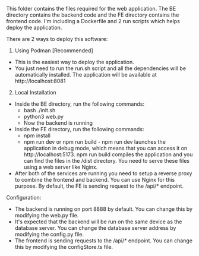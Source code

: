 This folder contains the files required for the web application. 
The BE directory contains the backend code and the FE directory contains the frontend code.
I'm including a Dockerfile and 2 run scripts which helps deploy the application. 

There are 2 ways to deploy this software:
1. Using Podman [Recommended]
- This is the easiest way to deploy the application.
- You just need to run the run.sh script and all the dependencies will be automatically installed. The application will be available at http://localhost:8081

2. Local Installation
 - Inside the BE directory, run the following commands:
    - bash ./init.sh
    - python3 web.py
    - Now the backend is running
 - Inside the FE directory, run the following commands:
    - npm install
    - npm run dev or npm run build - npm run dev launches the application in debug mode, which means that you can access it on http://localhost:5173. npm run build compiles the application and you can find the files in the /dist directory. You need to serve these files using a web server like Nginx.
- After both of the services are running you need to setup a reverse proxy to combine the frontend and backend. You can use Nginx for this purpose. By default, the FE is sending request to the /api/* endpoint.

Configuration:
- The backend is running on port 8888 by default. You can change this by modifying the web.py file.
- It's expected that the backend will be run on the same device as the database server. You can change the database server address by modifying the config.py file.
- The frontend is sending requests to the /api/* endpoint. You can change this by modifying the configStore.ts file.